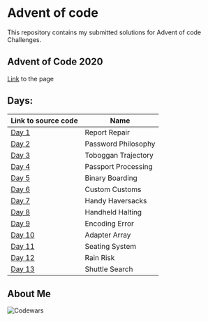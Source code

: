 # Advent of code

This repository contains my submitted solutions for Advent of code Challenges.

## Advent of Code 2020
[Link](https://adventofcode.com/2020) to the page

## Days:
| Link to source code | Name |
| --- | --- |
|[Day 1](https://github.com/Shashi-Bhushan/advent-of-code/blob/master/src/main/java/in/shabhushan/advent_of_code/twenty_twenty/One.java) | Report Repair |
|[Day 2](https://github.com/Shashi-Bhushan/advent-of-code/blob/master/src/main/java/in/shabhushan/advent_of_code/twenty_twenty/Two.java) | Password Philosophy |
|[Day 3](https://github.com/Shashi-Bhushan/advent-of-code/blob/master/src/main/java/in/shabhushan/advent_of_code/twenty_twenty/Three.java) | Toboggan Trajectory |
|[Day 4](https://github.com/Shashi-Bhushan/advent-of-code/blob/master/src/main/java/in/shabhushan/advent_of_code/twenty_twenty/Four.java) | Passport Processing |
|[Day 5](https://github.com/Shashi-Bhushan/advent-of-code/blob/master/src/main/java/in/shabhushan/advent_of_code/twenty_twenty/Five.java) | Binary Boarding |
|[Day 6](https://github.com/Shashi-Bhushan/advent-of-code/blob/master/src/main/java/in/shabhushan/advent_of_code/twenty_twenty/Six.java) | Custom Customs |
|[Day 7](https://github.com/Shashi-Bhushan/advent-of-code/blob/master/src/main/java/in/shabhushan/advent_of_code/twenty_twenty/Seven.java) | Handy Haversacks |
|[Day 8](https://github.com/Shashi-Bhushan/advent-of-code/blob/master/src/main/java/in/shabhushan/advent_of_code/twenty_twenty/Eight.java) | Handheld Halting |
|[Day 9](https://github.com/Shashi-Bhushan/advent-of-code/blob/master/src/main/java/in/shabhushan/advent_of_code/twenty_twenty/Nine.java) | Encoding Error |
|[Day 10](https://github.com/Shashi-Bhushan/advent-of-code/blob/master/src/main/java/in/shabhushan/advent_of_code/twenty_twenty/Ten.java) | Adapter Array |
|[Day 11](https://github.com/Shashi-Bhushan/advent-of-code/blob/master/src/main/java/in/shabhushan/advent_of_code/twenty_twenty/Eleven.java) | Seating System |
|[Day 12](https://github.com/Shashi-Bhushan/advent-of-code/blob/master/src/main/java/in/shabhushan/advent_of_code/twenty_twenty/Twelve.java) | Rain Risk |
|[Day 13](https://github.com/Shashi-Bhushan/advent-of-code/blob/master/src/main/java/in/shabhushan/advent_of_code/twenty_twenty/Thirteen.java) | Shuttle Search |

## About Me
![Codewars](https://www.codewars.com/users/Shashi-Bhushan/badges/large)
